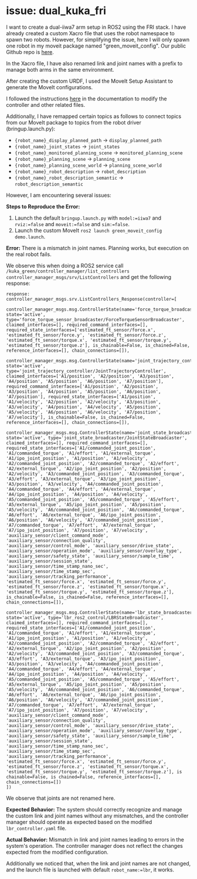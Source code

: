 # issue: dual_kuka_fri


I want to create a dual-iiwa7 arm setup in ROS2 using the FRI stack. I have already created a custom Xacro file that uses the robot namespace to spawn two robots. However, for simplifying the issue, here I will only spawn one robot in my moveit package named "green_moveit_config". Our public Github repo is [here](https://github.com/rysabh/dual_kuka_fri).

In the Xacro file, I have also renamed link and joint names with a prefix to manage both arms in the same environment.

After creating the custom URDF, I used the MoveIt Setup Assistant to generate the MoveIt configurations.

I followed the instructions [here](https://lbr-stack.readthedocs.io/en/latest/lbr_fri_ros2_stack/lbr_moveit_config/doc/lbr_moveit_config.html#generate-moveit-configuration) in the documentation to modify the controller and other related files.

Additionally, I have remapped certain topics as follows to connect topics from our MoveIt package to topics from the robot driver (bringup.launch.py):

- `{robot_name}_display_planned_path` -> `display_planned_path`
- `{robot_name}_joint_states` -> `joint_states`
- `{robot_name}_monitored_planning_scene` -> `monitored_planning_scene`
- `{robot_name}_planning_scene` -> `planning_scene`
- `{robot_name}_planning_scene_world` -> `planning_scene_world`
- `{robot_name}_robot_description` -> `robot_description`
- `{robot_name}_robot_description_semantic` -> `robot_description_semantic`

However, I am encountering several issues:

**Steps to Reproduce the Error:**

1. Launch the default `bringup.launch.py` with `model:=iiwa7` and `rviz:=false` and `moveit:=false` and `sim:=false`.
2. Launch the custom MoveIt `ros2 launch green_moveit_config demo.launch`.

**Error:**
There is a mismatch in joint names. Planning works, but execution on the real robot fails. 

We observe this when doing a ROS2 service call `/kuka_green/controller_manager/list_controllers controller_manager_msgs/srv/ListControllers` and get the following response:

```
response:
controller_manager_msgs.srv.ListControllers_Response(controller=[
    controller_manager_msgs.msg.ControllerState(name='force_torque_broadcaster', state='active', type='force_torque_sensor_broadcaster/ForceTorqueSensorBroadcaster', claimed_interfaces=[], required_command_interfaces=[], required_state_interfaces=['estimated_ft_sensor/force.x', 'estimated_ft_sensor/force.y', 'estimated_ft_sensor/force.z', 'estimated_ft_sensor/torque.x', 'estimated_ft_sensor/torque.y', 'estimated_ft_sensor/torque.z'], is_chainable=False, is_chained=False, reference_interfaces=[], chain_connections=[]), 
    controller_manager_msgs.msg.ControllerState(name='joint_trajectory_controller', state='active', type='joint_trajectory_controller/JointTrajectoryController', claimed_interfaces=['A1/position', 'A2/position', 'A3/position', 'A4/position', 'A5/position', 'A6/position', 'A7/position'], required_command_interfaces=['A1/position', 'A2/position', 'A3/position', 'A4/position', 'A5/position', 'A6/position', 'A7/position'], required_state_interfaces=['A1/position', 'A1/velocity', 'A2/position', 'A2/velocity', 'A3/position', 'A3/velocity', 'A4/position', 'A4/velocity', 'A5/position', 'A5/velocity', 'A6/position', 'A6/velocity', 'A7/position', 'A7/velocity'], is_chainable=False, is_chained=False, reference_interfaces=[], chain_connections=[]), 
    controller_manager_msgs.msg.ControllerState(name='joint_state_broadcaster', state='active', type='joint_state_broadcaster/JointStateBroadcaster', claimed_interfaces=[], required_command_interfaces=[], required_state_interfaces=['A1/commanded_joint_position', 'A1/commanded_torque', 'A1/effort', 'A1/external_torque', 'A1/ipo_joint_position', 'A1/position', 'A1/velocity', 'A2/commanded_joint_position', 'A2/commanded_torque', 'A2/effort', 'A2/external_torque', 'A2/ipo_joint_position', 'A2/position', 'A2/velocity', 'A3/commanded_joint_position', 'A3/commanded_torque', 'A3/effort', 'A3/external_torque', 'A3/ipo_joint_position', 'A3/position', 'A3/velocity', 'A4/commanded_joint_position', 'A4/commanded_torque', 'A4/effort', 'A4/external_torque', 'A4/ipo_joint_position', 'A4/position', 'A4/velocity', 'A5/commanded_joint_position', 'A5/commanded_torque', 'A5/effort', 'A5/external_torque', 'A5/ipo_joint_position', 'A5/position', 'A5/velocity', 'A6/commanded_joint_position', 'A6/commanded_torque', 'A6/effort', 'A6/external_torque', 'A6/ipo_joint_position', 'A6/position', 'A6/velocity', 'A7/commanded_joint_position', 'A7/commanded_torque', 'A7/effort', 'A7/external_torque', 'A7/ipo_joint_position', 'A7/position', 'A7/velocity', 'auxiliary_sensor/client_command_mode', 'auxiliary_sensor/connection_quality', 'auxiliary_sensor/control_mode', 'auxiliary_sensor/drive_state', 'auxiliary_sensor/operation_mode', 'auxiliary_sensor/overlay_type', 'auxiliary_sensor/safety_state', 'auxiliary_sensor/sample_time', 'auxiliary_sensor/session_state', 'auxiliary_sensor/time_stamp_nano_sec', 'auxiliary_sensor/time_stamp_sec', 'auxiliary_sensor/tracking_performance', 'estimated_ft_sensor/force.x', 'estimated_ft_sensor/force.y', 'estimated_ft_sensor/force.z', 'estimated_ft_sensor/torque.x', 'estimated_ft_sensor/torque.y', 'estimated_ft_sensor/torque.z'], is_chainable=False, is_chained=False, reference_interfaces=[], chain_connections=[]), 
    controller_manager_msgs.msg.ControllerState(name='lbr_state_broadcaster', state='active', type='lbr_ros2_control/LBRStateBroadcaster', claimed_interfaces=[], required_command_interfaces=[], required_state_interfaces=['A1/commanded_joint_position', 'A1/commanded_torque', 'A1/effort', 'A1/external_torque', 'A1/ipo_joint_position', 'A1/position', 'A1/velocity', 'A2/commanded_joint_position', 'A2/commanded_torque', 'A2/effort', 'A2/external_torque', 'A2/ipo_joint_position', 'A2/position', 'A2/velocity', 'A3/commanded_joint_position', 'A3/commanded_torque', 'A3/effort', 'A3/external_torque', 'A3/ipo_joint_position', 'A3/position', 'A3/velocity', 'A4/commanded_joint_position', 'A4/commanded_torque', 'A4/effort', 'A4/external_torque', 'A4/ipo_joint_position', 'A4/position', 'A4/velocity', 'A5/commanded_joint_position', 'A5/commanded_torque', 'A5/effort', 'A5/external_torque', 'A5/ipo_joint_position', 'A5/position', 'A5/velocity', 'A6/commanded_joint_position', 'A6/commanded_torque', 'A6/effort', 'A6/external_torque', 'A6/ipo_joint_position', 'A6/position', 'A6/velocity', 'A7/commanded_joint_position', 'A7/commanded_torque', 'A7/effort', 'A7/external_torque', 'A7/ipo_joint_position', 'A7/position', 'A7/velocity', 'auxiliary_sensor/client_command_mode', 'auxiliary_sensor/connection_quality', 'auxiliary_sensor/control_mode', 'auxiliary_sensor/drive_state', 'auxiliary_sensor/operation_mode', 'auxiliary_sensor/overlay_type', 'auxiliary_sensor/safety_state', 'auxiliary_sensor/sample_time', 'auxiliary_sensor/session_state', 'auxiliary_sensor/time_stamp_nano_sec', 'auxiliary_sensor/time_stamp_sec', 'auxiliary_sensor/tracking_performance', 'estimated_ft_sensor/force.x', 'estimated_ft_sensor/force.y', 'estimated_ft_sensor/force.z', 'estimated_ft_sensor/torque.x', 'estimated_ft_sensor/torque.y', 'estimated_ft_sensor/torque.z'], is chainable=False, is chained=False, reference_interfaces=[], chain_connections=[])
])
```

We observe that joints are not renamed here.

**Expected Behavior:**
The system should correctly recognize and manage the custom link and joint names without any mismatches, and the controller manager should operate as expected based on the modified `lbr_controller.yaml` file.

**Actual Behavior:**
Mismatch in link and joint names leading to errors in the system's operation. The controller manager does not reflect the changes expected from the modified configuration.

Additionally we noticed that, when the link and joint names are not changed, and the launch file is launched with default `robot_name:=lbr`, it works. 
